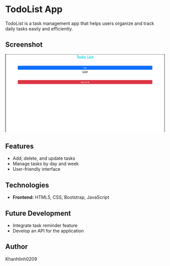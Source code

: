 # TodoList App

TodoList is a task management app that helps users organize and track daily tasks easily and efficiently.

## Screenshot

![App Screenshot](./image.png)

## Features

- Add, delete, and update tasks
- Manage tasks by day and week
- User-friendly interface


## Technologies

- **Frontend:** HTML5, CSS, Bootstrap, JavaScript

## Future Development

- Integrate task reminder feature
- Develop an API for the application

## Author

Khanhlinh0209
